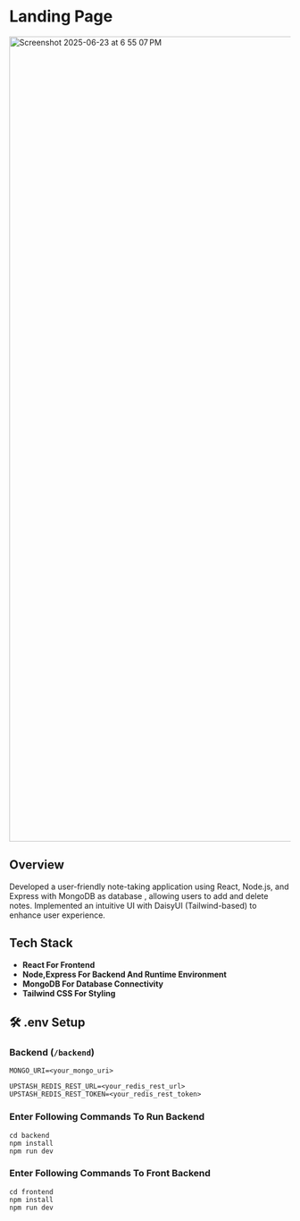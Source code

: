 # Landing Page
<img width="1440" alt="Screenshot 2025-06-23 at 6 55 07 PM" src="https://github.com/user-attachments/assets/98b0e19e-43c8-45e6-86bc-99d990787e81" />


## Overview

Developed a user-friendly note-taking application using React, Node.js, and Express with MongoDB as database , allowing users to add and delete notes. Implemented an intuitive UI with DaisyUI (Tailwind-based) to enhance user experience.

##  Tech Stack

- **React For Frontend**
- **Node,Express For Backend And Runtime Environment** 
- **MongoDB For Database Connectivity**
- **Tailwind CSS For Styling**


## 🛠️ .env Setup

### Backend (`/backend`)

```env
MONGO_URI=<your_mongo_uri>

UPSTASH_REDIS_REST_URL=<your_redis_rest_url>
UPSTASH_REDIS_REST_TOKEN=<your_redis_rest_token>
```

###  Enter Following Commands To Run Backend

```
cd backend
npm install
npm run dev
```

###  Enter Following Commands To Front Backend

```
cd frontend
npm install
npm run dev
```
